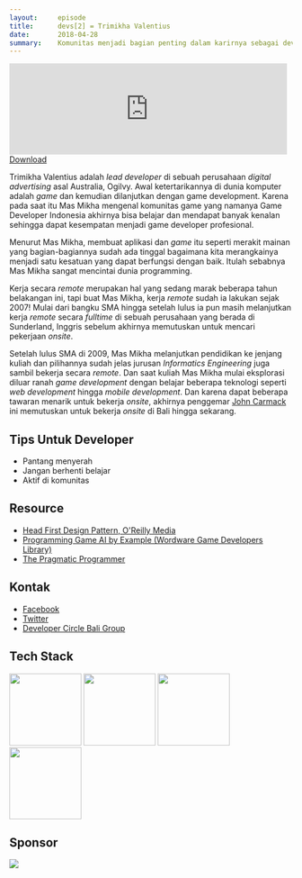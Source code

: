 ```yaml
---
layout:     episode
title:      devs[2] = Trimikha Valentius
date:       2018-04-28
summary:    Komunitas menjadi bagian penting dalam karirnya sebagai developer
---
```


<iframe src="https://anchor.fm/ceritanya-developer/embed/episodes/devs0--Dicky-Arinal-e186lm/a-a2rj6j" height="162px" width="98%" frameborder="0" scrolling="no"></iframe>
<a href="http://randomscreencast.com.s3.amazonaws.com/cdp-03.mp3" target="_blank">Download</a>

Trimikha Valentius adalah _lead developer_ di sebuah perusahaan _digital advertising_ asal Australia, Ogilvy. Awal ketertarikannya di dunia komputer adalah _game_ dan kemudian dilanjutkan dengan game development. Karena pada saat itu Mas Mikha mengenal komunitas game yang namanya Game Developer Indonesia akhirnya bisa belajar dan mendapat banyak kenalan sehingga dapat kesempatan menjadi game developer profesional.

Menurut Mas Mikha, membuat aplikasi dan _game_ itu seperti merakit mainan yang bagian-bagiannya sudah ada tinggal bagaimana kita merangkainya menjadi satu kesatuan yang dapat berfungsi dengan baik. Itulah sebabnya Mas Mikha sangat mencintai dunia programming.

Kerja secara _remote_ merupakan hal yang sedang marak beberapa tahun belakangan ini, tapi buat Mas Mikha, kerja _remote_ sudah ia lakukan sejak 2007! Mulai dari bangku SMA hingga setelah lulus ia pun masih melanjutkan kerja _remote_ secara _fulltime_ di sebuah perusahaan yang berada di Sunderland, Inggris sebelum akhirnya memutuskan untuk mencari pekerjaan _onsite_.

Setelah lulus SMA di 2009, Mas Mikha melanjutkan pendidikan ke jenjang kuliah dan pilihannya sudah jelas jurusan _Informatics Engineering_ juga sambil bekerja secara _remote_. Dan saat kuliah Mas Mikha mulai eksplorasi diluar ranah _game development_ dengan belajar beberapa teknologi seperti _web development_ hingga _mobile development_. Dan karena dapat beberapa tawaran menarik untuk bekerja _onsite_, akhirnya penggemar [John Carmack](https://en.wikipedia.org/wiki/John_Carmack) ini memutuskan untuk bekerja _onsite_ di Bali hingga sekarang.


## Tips Untuk Developer

* Pantang menyerah
* Jangan berhenti belajar
* Aktif di komunitas

## Resource

* [Head First Design Pattern, O'Reilly Media]( http://shop.oreilly.com/product/9780596007126.do )
* [Programming Game AI by Example (Wordware Game Developers Library)](https://www.amazon.com/Programming-Example-Wordware-Developers-Library/dp/1556220782 )
* [The Pragmatic Programmer]( https://www.amazon.com/Pragmatic-Programmer-Journeyman-Master/dp/020161622X )

## Kontak

* [Facebook](https://www.facebook.com/trimikhavalentius.vallie)
* [Twitter](https://twitter.com/tvalentius)
* [Developer Circle Bali Group](https://www.facebook.com/groups/DevCBali/)

## Tech Stack

<img src="https://nodejs.org/static/images/logos/nodejs-new-pantone-black.png" width="128" />
<img src="https://cdn-images-1.medium.com/max/1200/1*PPIp7twJJUknfohZqtL8pQ.png" width="128" />
<img src="http://logos-download.com/wp-content/uploads/2016/09/React_logo_wordmark.png" width="128" />
<img src="http://codelikeapoem.com/wp-content/uploads/2017/11/Visual-Studio-Code-For-Windows.jpg" width="128" />

## Sponsor

<a style="background-image: none !important;" href="https://hacktiv8.com" target="_blank"><img src="https://hacktiv8.com/img/logo-hacktiv8_bordered--md5--f7ee5fc69819b5ef3849344c119f5e18.png" /></a>
